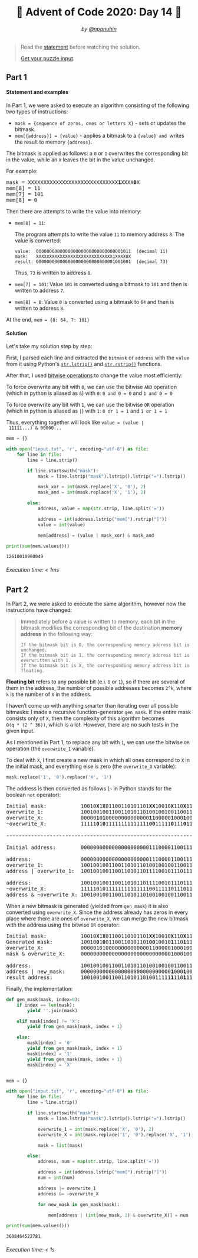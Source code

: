 <h1 align="center">🎄 Advent of Code 2020: Day 14 🎄</h1>
<h6 align="center">by <a href="https://github.com/npanuhin">@npanuhin</a></h6>

> Read the [statement](https://adventofcode.com/2020/day/14 "Visit adventofcode.com/2020/day/14") before watching the solution.
>
> [Get your puzzle input](https://adventofcode.com/2020/day/14/input "Open adventofcode.com/2020/day/14/input").


## Part 1

#### Statement and examples

In Part 1, we were asked to execute an algorithm consisting of the following two types of instructions:

- `mask = {sequence of zeros, ones or letters X}` - sets or updates the bitmask.
- `mem[{address}] = {value}` - applies a bitmask to a `{value} and `writes the result to memory `{address}`.

The bitmask is applied as follows: a `0` or `1` overwrites the corresponding bit in the value, while an `X` leaves the bit in the value unchanged.

For example:

<pre>
mask = XXXXXXXXXXXXXXXXXXXXXXXXXXXXX<b>1</b>XXXX<b>0</b>X
mem[8] = 11
mem[7] = 101
mem[8] = 0
</pre>

Then there are attempts to write the value into memory:

- `mem[8] = 11`:

  The program attempts to write the value `11` to memory address `8`. The value is converted:
  ```
  value:  000000000000000000000000000000001011  (decimal 11)
  mask:   XXXXXXXXXXXXXXXXXXXXXXXXXXXXX1XXXX0X
  result: 000000000000000000000000000001001001  (decimal 73)
  ```
  Thus, `73` is written to address `8`.

- `mem[7] = 101`: Value `101` is converted using a bitmask to `101` and then is written to address `7`.

- `mem[8] = 0`:  Value `0` is converted using a bitmask to `64` and then is written to address `8`.

At the end, `mem = {8: 64, 7: 101}`

#### Solution

Let's take my solution step by step:

First, I parsed each line and extracted the `bitmask` or `address` with the `value` from it using Python's [`str.lstrip()`](https://docs.python.org/3/library/stdtypes.html#str.lstrip "Visit docs.python.org#str.lstrip") and [`str.rstrip()`](https://docs.python.org/3/library/stdtypes.html#str.rstrip "Visit docs.python.org#str.rstrip") functions.

After that, I used [bitwise operations](https://en.wikipedia.org/wiki/Bitwise_operation "Visit wikipedia.org/Bitwise_operation") to change the value most efficiently:

To force overwrite any bit with `0`, we can use the bitwise `AND` operation (which in python is aliased as `&`) with `0`: `0 and 0 = 0` and `1 and 0 = 0`

To force overwrite any bit with `1`, we can use the bitwise `OR` operation (which in python is aliased as `|`) with `1`: `0 or 1 = 1` and `1 or 1 = 1`

Thus, everything together will look like `value = (value | 11111...) & 00000...`

<!-- Execute code: "part1.py" -->
```python
mem = {}

with open("input.txt", 'r', encoding="utf-8") as file:
    for line in file:
        line = line.strip()

        if line.startswith("mask"):
            mask = line.lstrip("mask").lstrip().lstrip("=").lstrip()

            mask_xor = int(mask.replace('X', '0'), 2)
            mask_and = int(mask.replace('X', '1'), 2)

        else:
            address, value = map(str.strip, line.split('='))

            address = int(address.lstrip("mem[").rstrip("]"))
            value = int(value)

            mem[address] = (value | mask_xor) & mask_and

print(sum(mem.values()))
```
```
12610010960049
```
###### Execution time: < 1ms

## Part 2

In Part 2, we were asked to execute the same algorithm, however now the instructions have changed:

>  Immediately before a value is written to memory, each bit in the bitmask modifies the corresponding bit of the destination **memory address** in the following way:
>  ```
>  If the bitmask bit is 0, the corresponding memory address bit is unchanged.
>  If the bitmask bit is 1, the corresponding memory address bit is overwritten with 1.
>  If the bitmask bit is X, the corresponding memory address bit is floating.
>  ```

**Floating bit** refers to any possible bit (e.i. `0` or `1`), so if there are several of them in the address, the number of possible addresses becomes `2^k`, where `k` is the number of `X` in the address.

I haven’t come up with anything smarter than iterating over all possible bitmasks: I made a recursive function-generator `gen_mask`. If the entire mask consists only of `X`, then the complexity of this algorithm becomes `O(q * (2 ^ 36))`, which is a lot. However, there are no such tests in the given input.

As I mentioned in Part 1, to replace any bit with `1`, we can use the bitwise `OR` operation (the `overwrite_1` variable).

To deal with `X`, I first create a new mask in which all ones correspond to `X` in the initial mask, and everything else is zero (the `overwrite_X` variable):

```python
mask.replace('1', '0').replace('X', '1')
```

The address is then converted as follows (`~` in Python stands for the boolean `not` operator):

<pre>
Initial mask:           10010<b>X</b>1<b>X</b>01100110101101<b>X</b><b>X</b>10010<b>X</b>110<b>X</b>11
overwrite_1:            100100100110011010110100100100110011
overwrite_X:            00000<b>1</b>0<b>1</b>00000000000000<b>1</b><b>1</b>00000<b>1</b>000<b>1</b>00
~overwrite_X:           11111<b>0</b>1<b>0</b>11111111111111<b>0</b><b>0</b>11111<b>0</b>111<b>0</b>11

------------------------------------------------------------

Initial address:        000000000000000000000011100001100111 (= address)

address:                000000000000000000000011100001100111 (= address)
overwrite_1:            100100100110011010110100100100110011
address | overwrite_1:  100100100110011010110111100101110111

address:                100100100110011010110111100101110111 (= address)
~overwrite_X:           111110101111111111111100111110111011
address & ~overwrite_X: 100100100110011010110100100100110011
</pre>

When a new bitmask is generated (yielded from `gen_mask`) it is also converted using `overwrite_X`. Since the address already has zeros in every place where there are ones of `overwrite_X`, we can merge the new bitmask with the address using the bitwise `OR` operator:

<pre>
Initial mask:           10010<b>X</b>1<b>X</b>01100110101101<b>X</b><b>X</b>10010<b>X</b>110<b>X</b>11
Generated mask:         10010<b>0</b>1<b>0</b>01100110101101<b>0</b><b>0</b>10010<b>1</b>110<b>1</b>11
overwrite_X:            000001010000000000000011000001000100
mask & overwrite_X:     000000000000000000000000000001000100 (= new_mask)

address:                100100100110011010110100100100110011
address | new_mask:     00000000000000000000000000000<b>1</b>000<b>1</b>00
result address:         10010010011001101011010011111<b>1</b>110<b>1</b>11 = 39299272695
</pre>

Finally, the implementation:

<!-- Execute code: "part2.py" -->
```python
def gen_mask(mask, index=0):
    if index == len(mask):
        yield ''.join(mask)

    elif mask[index] != 'X':
        yield from gen_mask(mask, index + 1)

    else:
        mask[index] = '0'
        yield from gen_mask(mask, index + 1)
        mask[index] = '1'
        yield from gen_mask(mask, index + 1)
        mask[index] = 'X'


mem = {}

with open("input.txt", 'r', encoding="utf-8") as file:
    for line in file:
        line = line.strip()

        if line.startswith("mask"):
            mask = line.lstrip("mask").lstrip().lstrip("=").lstrip()

            overwrite_1 = int(mask.replace('X', '0'), 2)
            overwrite_X = int(mask.replace('1', '0').replace('X', '1'), 2)

            mask = list(mask)

        else:
            address, num = map(str.strip, line.split('='))

            address = int(address.lstrip("mem[").rstrip("]"))
            num = int(num)

            address |= overwrite_1
            address &= ~overwrite_X

            for new_mask in gen_mask(mask):

                mem[address | (int(new_mask, 2) & overwrite_X)] = num

print(sum(mem.values()))
```
```
3608464522781
```
###### Execution time: < 1s
